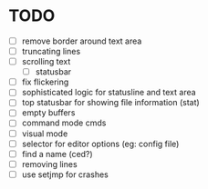 # TODO

- [ ] remove border around text area
- [ ] truncating lines
- [ ] scrolling text
  - [ ] statusbar
- [ ] fix flickering
- [ ] sophisticated logic for statusline and text area
- [ ] top statusbar for showing file information (stat)
- [ ] empty buffers
- [ ] command mode cmds
- [ ] visual mode
- [ ] selector for editor options (eg: config file)
- [ ] find a name (ced?)
- [ ] removing lines
- [ ] use setjmp for crashes
